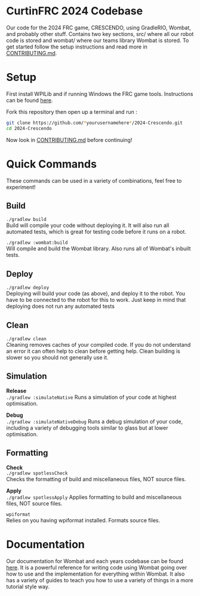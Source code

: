 CurtinFRC 2024 Codebase
===
Our code for the 2024 FRC game, CRESCENDO, using GradleRIO, Wombat, and probably other stuff. Contains two key sections, src/ where all our robot code is stored and wombat/ where our teams library Wombat is stored. To get started follow the setup instructions and read more in [CONTRIBUTING.md](./CONTRIBUTING.md).

Setup
===
First install WPILib and if running Windows the FRC game tools. Instructions can be found [here](https://docs.wpilib.org/en/stable/docs/zero-to-robot/step-2/index.html).

Fork this repository then open up a terminal and run :
```bash
git clone https://github.com/*yourusernamehere*/2024-Crescendo.git
cd 2024-Crescendo
```
Now look in [CONTRIBUTING.md](./CONTRIBUTING.md) before continuing!

Quick Commands
===
These commands can be used in a variety of combinations, feel free to experiment!

Build
---
`./gradlew build`
<br>
Build will compile your code without deploying it. It will also run all automated tests, which is great for testing code before it runs on a robot.

`./gradlew :wombat:build`
<br>
Will compile and build the Wombat library. Also runs all of Wombat's inbuilt tests.

Deploy
---
`./gradlew deploy`
<br>
Deploying will build your code (as above), and deploy it to the robot. You have to be connected to the robot for this to work. Just keep in mind that deploying does not run any automated tests

Clean
---
`./gradlew clean`
<br>
Cleaning removes caches of your compiled code. If you do not understand an error it can often help to clean before getting help. Clean building is slower so you should not generally use it.

Simulation
---
**Release**
<br>
`./gradlew :simulateNative`
Runs a simulation of your code at highest optimisation.

**Debug**
<br>
`./gradlew :simulateNativeDebug`
Runs a debug simulation of your code, including a variety of debugging tools similar to glass but at lower optimisation.

Formatting
---
**Check**
<br>
`./gradlew spotlessCheck`
<br>
Checks the formatting of build and miscellaneous files, NOT source files.

**Apply**
<br>
`./gradlew spotlessApply`
Applies formatting to build and miscellaneous files, NOT source files.

`wpiformat`
<br>
Relies on you having wpiformat installed. Formats source files.

Documentation
=============
Our documentation for Wombat and each years codebase can be found [here](https://4788-docs.vercel.app/). It is a powerful reference for writing code using Wombat going over how to use and the implementation for everything within Wombat. It also has a variety of guides to teach you how to use a variety of things in a more tutorial style way.
